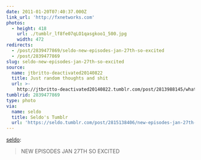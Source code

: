 ```yaml
---
date: 2011-01-20T07:40:37.000Z
link_url: 'http://fxnetworks.com'
photos:
  - height: 418
    url: ./tumblr_lf8fe07qLO1qasgkoo1_500.jpg
    width: 472
redirects:
  - /post/2839477869/seldo-new-episodes-jan-27th-so-excited
  - /post/2839477869
slug: seldo-new-episodes-jan-27th-so-excited
source:
  name: jtbritto-deactivated20140822
  title: Just random thoughts and shit
  url: >-
    http://jtbritto-deactivated20140822.tumblr.com/post/2813988145/what-was-that-you-said
tumblrid: 2839477869
type: photo
via:
  name: seldo
  title: Seldo's Tumblr
  url: 'https://seldo.tumblr.com/post/2815138406/new-episodes-jan-27th-so-excited'
---
```

<p><a href="http://seldo.tumblr.com/post/2815138406/new-episodes-jan-27th-so-excited" class="tumblr_blog">seldo</a>:</p>

<blockquote><p>NEW EPISODES JAN 27TH SO EXCITED</p></blockquote>
